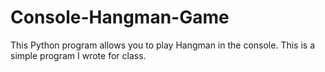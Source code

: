 # Console-Hangman-Game
This Python program allows you to play Hangman in the console. This is a simple program I wrote for class.


